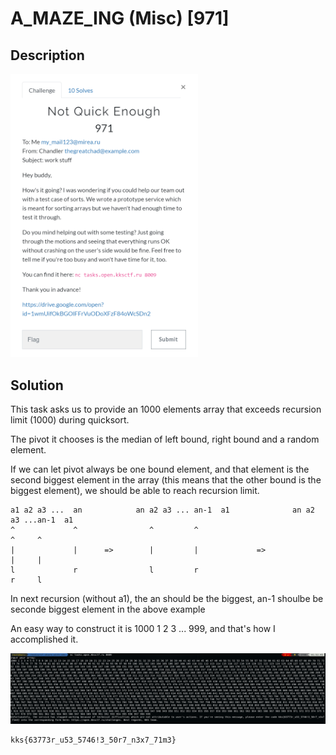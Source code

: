 # A_MAZE_ING (Misc) \[971\]

## __Description__

<img src="chall.png" width="300">

## __Solution__

This task asks us to provide an 1000 elements array that exceeds recursion limit (1000) during quicksort.

The pivot it chooses is the median of left bound, right bound and a random element.

If we can let pivot always be one bound element, and that element is the second biggest element in the array (this means that the other bound is the biggest element), we should be able to reach recursion limit.

```
a1 a2 a3 ...  an            an a2 a3 ... an-1  a1              an a2 a3 ...an-1  a1
^             ^                ^         ^                                 ^     ^
|             |      =>        |         |             =>                  |     |
l             r                l         r                                 r     l
```
In next recursion (without a1), the an should be the biggest, an-1 shoulbe be seconde biggest element in the above example

An easy way to construct it is 1000 1 2 3 ... 999, and that's how I accomplished it.

<img src="sol.png">

```
kks{63773r_u53_5746!3_50r7_n3x7_71m3}
```
